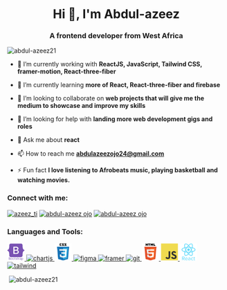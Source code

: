 <h1 align="center">Hi 👋, I'm Abdul-azeez</h1>
<h3 align="center">A frontend developer from West Africa</h3>


<p align="left"> <img src="https://komarev.com/ghpvc/?username=abdul-azeez21&label=Profile%20views&color=0e75b6&style=flat" alt="abdul-azeez21" /> </p>

- 🔭 I’m currently working with **ReactJS, JavaScript, Tailwind CSS, framer-motion, React-three-fiber**

- 🌱 I’m currently learning **more of React, React-three-fiber and firebase**

- 👯 I’m looking to collaborate on **web projects that will give me the medium to showcase and improve my skills**

- 🤝 I’m looking for help with **landing more web development gigs and roles**

- 💬 Ask me about **react**

- 📫 How to reach me **abdulazeezojo24@gmail.com**

- ⚡ Fun fact **I love listening to Afrobeats music, playing basketball and watching movies.**

<h3 align="left">Connect with me:</h3>
<p align="left">
<a href="https://twitter.com/azeez_ti" target="blank"><img align="center" src="https://raw.githubusercontent.com/rahuldkjain/github-profile-readme-generator/master/src/images/icons/Social/twitter.svg" alt="azeez_ti" height="30" width="40" /></a>
<a href="https://linkedin.com/in/abdul-azeez ojo" target="blank"><img align="center" src="https://raw.githubusercontent.com/rahuldkjain/github-profile-readme-generator/master/src/images/icons/Social/linked-in-alt.svg" alt="abdul-azeez ojo" height="30" width="40" /></a>
<a href="https://www.behance.net/abdul-azeez ojo" target="blank"><img align="center" src="https://raw.githubusercontent.com/rahuldkjain/github-profile-readme-generator/master/src/images/icons/Social/behance.svg" alt="abdul-azeez ojo" height="30" width="40" /></a>
</p>

<h3 align="left">Languages and Tools:</h3>
<p align="left"> <a href="https://getbootstrap.com" target="_blank" rel="noreferrer"> <img src="https://raw.githubusercontent.com/devicons/devicon/master/icons/bootstrap/bootstrap-plain-wordmark.svg" alt="bootstrap" width="40" height="40"/> </a> <a href="https://www.chartjs.org" target="_blank" rel="noreferrer"> <img src="https://www.chartjs.org/media/logo-title.svg" alt="chartjs" width="40" height="40"/> </a> <a href="https://www.w3schools.com/css/" target="_blank" rel="noreferrer"> <img src="https://raw.githubusercontent.com/devicons/devicon/master/icons/css3/css3-original-wordmark.svg" alt="css3" width="40" height="40"/> </a> <a href="https://www.figma.com/" target="_blank" rel="noreferrer"> <img src="https://www.vectorlogo.zone/logos/figma/figma-icon.svg" alt="figma" width="40" height="40"/> </a> <a href="https://www.framer.com/" target="_blank" rel="noreferrer"> <img src="https://www.vectorlogo.zone/logos/framer/framer-icon.svg" alt="framer" width="40" height="40"/> </a> <a href="https://git-scm.com/" target="_blank" rel="noreferrer"> <img src="https://www.vectorlogo.zone/logos/git-scm/git-scm-icon.svg" alt="git" width="40" height="40"/> </a> <a href="https://www.w3.org/html/" target="_blank" rel="noreferrer"> <img src="https://raw.githubusercontent.com/devicons/devicon/master/icons/html5/html5-original-wordmark.svg" alt="html5" width="40" height="40"/> </a> <a href="https://developer.mozilla.org/en-US/docs/Web/JavaScript" target="_blank" rel="noreferrer"> <img src="https://raw.githubusercontent.com/devicons/devicon/master/icons/javascript/javascript-original.svg" alt="javascript" width="40" height="40"/> </a> <a href="https://reactjs.org/" target="_blank" rel="noreferrer"> <img src="https://raw.githubusercontent.com/devicons/devicon/master/icons/react/react-original-wordmark.svg" alt="react" width="40" height="40"/> </a> <a href="https://tailwindcss.com/" target="_blank" rel="noreferrer"> <img src="https://www.vectorlogo.zone/logos/tailwindcss/tailwindcss-icon.svg" alt="tailwind" width="40" height="40"/> </a> </p>

<p>&nbsp;<img align="center" src="https://github-readme-stats.vercel.app/api?username=abdul-azeez21&show_icons=true&locale=en" alt="abdul-azeez21" /></p>
